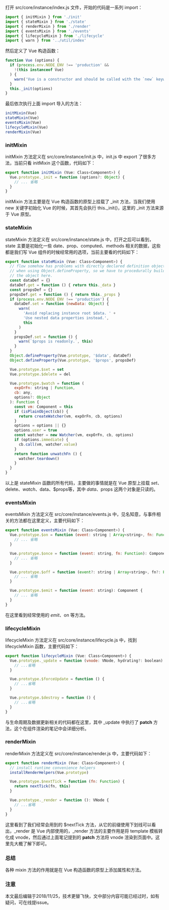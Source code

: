 打开 src/core/instance/index.js 文件，开始的代码是一系列 import：

``` javascript
import { initMixin } from './init'
import { stateMixin } from './state'
import { renderMixin } from './render'
import { eventsMixin } from './events'
import { lifecycleMixin } from './lifecycle'
import { warn } from '../util/index'
```

然后定义了 Vue 构造函数：

``` javascript
function Vue (options) {
  if (process.env.NODE_ENV !== 'production' &&
    !(this instanceof Vue)
  ) {
    warn('Vue is a constructor and should be called with the `new` keyword')
  }
  this._init(options)
}
```

最后依次执行上面 import 导入的方法：

``` javascript
initMixin(Vue)
stateMixin(Vue)
eventsMixin(Vue)
lifecycleMixin(Vue)
renderMixin(Vue)
```

### initMixin

initMixin 方法定义在 src/core/instance/init.js 中，init.js 中 export 了很多方法，当前只看 initMixin 这个函数，代码如下：

``` javascript
export function initMixin (Vue: Class<Component>) {
  Vue.prototype._init = function (options?: Object) {
    // ... 省略
  }
}
```

initMixin 方法主要是在 Vue 构造函数的原型上挂载了 _init 方法，当我们使用 new 关键字初始化 Vue 的时候，其首先会执行 this._init()，这里的 _init 方法来源于 Vue 原型。

### stateMixin

stateMixin 方法定义在 src/core/instance/state.js 中，打开之后可以看到，state 主要是初始化一些 date、prop、computed、methods 相关的数据，这些都是我们写 Vue 组件的时候经常用的选项，当前主要看的代码如下：

``` javascript
export function stateMixin (Vue: Class<Component>) {
  // flow somehow has problems with directly declared definition object
  // when using Object.defineProperty, so we have to procedurally build up
  // the object here.
  const dataDef = {}
  dataDef.get = function () { return this._data }
  const propsDef = {}
  propsDef.get = function () { return this._props }
  if (process.env.NODE_ENV !== 'production') {
    dataDef.set = function (newData: Object) {
      warn(
        'Avoid replacing instance root $data. ' +
        'Use nested data properties instead.',
        this
      )
    }
    propsDef.set = function () {
      warn(`$props is readonly.`, this)
    }
  }
  Object.defineProperty(Vue.prototype, '$data', dataDef)
  Object.defineProperty(Vue.prototype, '$props', propsDef)

  Vue.prototype.$set = set
  Vue.prototype.$delete = del

  Vue.prototype.$watch = function (
    expOrFn: string | Function,
    cb: any,
    options?: Object
  ): Function {
    const vm: Component = this
    if (isPlainObject(cb)) {
      return createWatcher(vm, expOrFn, cb, options)
    }
    options = options || {}
    options.user = true
    const watcher = new Watcher(vm, expOrFn, cb, options)
    if (options.immediate) {
      cb.call(vm, watcher.value)
    }
    return function unwatchFn () {
      watcher.teardown()
    }
  }
}
```

以上是 stateMixin 函数的所有代码，主要做的事情就是在 Vue 原型上挂载 $set、$delete、$watch、$data、$props等，其中 $data、$props 这两个对象是只读的。

### eventsMixin

eventsMixin 方法定义在 src/core/instance/events.js 中，见名知意，与事件相关的方法都在这里定义，主要代码如下：

``` javascript
export function eventsMixin (Vue: Class<Component>) {
  Vue.prototype.$on = function (event: string | Array<string>, fn: Function): Component {
    // ... 省略
  }

  Vue.prototype.$once = function (event: string, fn: Function): Component {
    // ... 省略
  }

  Vue.prototype.$off = function (event?: string | Array<string>, fn?: Function): Component {
    // ... 省略
  }

  Vue.prototype.$emit = function (event: string): Component {
    // ... 省略
  }
}
```

在这里看到经常使用的 $emit、$on 等方法。

### lifecycleMixin

lifecycleMixin 方法定义在 src/core/instance/lifecycle.js 中，找到 lifecycleMixin 函数，主要代码如下：

``` javascript
export function lifecycleMixin (Vue: Class<Component>) {
  Vue.prototype._update = function (vnode: VNode, hydrating?: boolean) {
    // ...省略
  }

  Vue.prototype.$forceUpdate = function () {
    // ...省略
  }

  Vue.prototype.$destroy = function () {
    // ...省略
  }
}
```

与生命周期及数据更新相关的代码都在这里，其中 _update 中执行了 __patch__ 方法，这个在组件渲染的笔记中会详细分析。

### renderMixin

renderMixin 方法定义在 src/core/instance/render.js 中，主要代码如下：

``` javascript
export function renderMixin (Vue: Class<Component>) {
  // install runtime convenience helpers
  installRenderHelpers(Vue.prototype)

  Vue.prototype.$nextTick = function (fn: Function) {
    return nextTick(fn, this)
  }

  Vue.prototype._render = function (): VNode {
    // ...省略
  }
}
```

这里看到了我们经常会用到的 $nextTick 方法，从它的前缀使用下划线可以看出，_render 是 Vue 内部使用的，_render 方法的主要作用是将 template 模板转化成 vnode，然后通过上面笔记提到的 __patch__ 方法将 vnode 渲染到页面中。这里先大概了解下即可。

### 总结

各种 mixin 方法的作用就是在 Vue 构造函数的原型上添加属性和方法。

### 注意
本文最后编辑于2018/11/25，技术更替飞快，文中部分内容可能已经过时，如有疑问，可在线提issue。